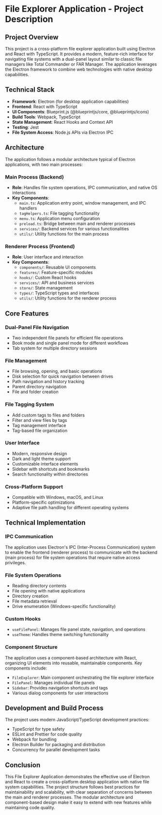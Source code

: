 # File Explorer Application - Project Description

## Project Overview

This project is a cross-platform file explorer application built using Electron and React with TypeScript. It provides a modern, feature-rich interface for navigating file systems with a dual-panel layout similar to classic file managers like Total Commander or FAR Manager. The application leverages the Electron framework to combine web technologies with native desktop capabilities.

## Technical Stack

- **Framework**: Electron (for desktop application capabilities)
- **Frontend**: React with TypeScript
- **UI Components**: Blueprint.js (@blueprintjs/core, @blueprintjs/icons)
- **Build Tools**: Webpack, TypeScript
- **State Management**: React Hooks and Context API
- **Testing**: Jest
- **File System Access**: Node.js APIs via Electron IPC

## Architecture

The application follows a modular architecture typical of Electron applications, with two main processes:

### Main Process (Backend)
- **Role**: Handles file system operations, IPC communication, and native OS interactions
- **Key Components**:
  - `main.ts`: Application entry point, window management, and IPC handlers
  - `tagHelpers.ts`: File tagging functionality
  - `menu.ts`: Application menu configuration
  - `preload.ts`: Bridge between main and renderer processes
  - `services/`: Backend services for various functionalities
  - `utils/`: Utility functions for the main process

### Renderer Process (Frontend)
- **Role**: User interface and interaction
- **Key Components**:
  - `components/`: Reusable UI components
  - `features/`: Feature-specific modules
  - `hooks/`: Custom React hooks
  - `services/`: API and business services
  - `store/`: State management
  - `types/`: TypeScript types and interfaces
  - `utils/`: Utility functions for the renderer process

## Core Features

### Dual-Panel File Navigation
- Two independent file panels for efficient file operations
- Book mode and single panel mode for different workflows
- Tab system for multiple directory sessions

### File Management
- File browsing, opening, and basic operations
- Disk selection for quick navigation between drives
- Path navigation and history tracking
- Parent directory navigation
- File and folder creation

### File Tagging System
- Add custom tags to files and folders
- Filter and view files by tags
- Tag management interface
- Tag-based file organization

### User Interface
- Modern, responsive design
- Dark and light theme support
- Customizable interface elements
- Sidebar with shortcuts and bookmarks
- Search functionality within directories

### Cross-Platform Support
- Compatible with Windows, macOS, and Linux
- Platform-specific optimizations
- Adaptive file path handling for different operating systems

## Technical Implementation

### IPC Communication
The application uses Electron's IPC (Inter-Process Communication) system to enable the frontend (renderer process) to communicate with the backend (main process) for file system operations that require native access privileges.

### File System Operations
- Reading directory contents
- File opening with native applications
- Directory creation
- File metadata retrieval
- Drive enumeration (Windows-specific functionality)

### Custom Hooks
- `useFilePanel`: Manages file panel state, navigation, and operations
- `useTheme`: Handles theme switching functionality

### Component Structure
The application uses a component-based architecture with React, organizing UI elements into reusable, maintainable components. Key components include:
- `FileExplorer`: Main component orchestrating the file explorer interface
- `FilePanel`: Manages individual file panels
- `Sidebar`: Provides navigation shortcuts and tags
- Various dialog components for user interactions

## Development and Build Process

The project uses modern JavaScript/TypeScript development practices:
- TypeScript for type safety
- ESLint and Prettier for code quality
- Webpack for bundling
- Electron Builder for packaging and distribution
- Concurrency for parallel development tasks

## Conclusion

This File Explorer Application demonstrates the effective use of Electron and React to create a cross-platform desktop application with native file system capabilities. The project structure follows best practices for maintainability and scalability, with clear separation of concerns between the main and renderer processes. The modular architecture and component-based design make it easy to extend with new features while maintaining code quality.

